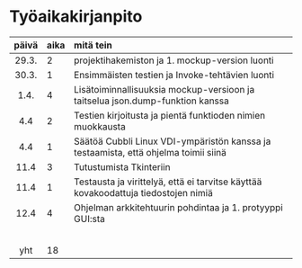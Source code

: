 # Työaikakirjanpito

| päivä | aika | mitä tein  |
| :----:|:-----| :-----|
| 29.3. | 2    | projektihakemiston ja 1. mockup-version luonti |
| 30.3. | 1    | Ensimmäisten testien ja Invoke-tehtävien luonti|
|  1.4. | 4    | Lisätoiminnallisuuksia mockup-versioon ja taitselua json.dump-funktion kanssa|
|  4.4  | 2    | Testien kirjoitusta ja pientä funktioden nimien muokkausta|
|  4.4  | 1    | Säätöä Cubbli Linux VDI-ympäristön kanssa ja testaamista, että ohjelma toimii siinä|
| 11.4  | 3    | Tutustumista Tkinteriin|
| 11.4  | 1    | Testausta ja virittelyä, että ei tarvitse käyttää kovakoodattuja tiedostojen nimiä|
| 12.4  | 4    | Ohjelman arkkitehtuurin pohdintaa ja 1. protyyppi GUI:sta|
|       |      | |
|       |      | |
|       |      | |
|       |      | |
|       |      | |
| yht   | 18   | | 
